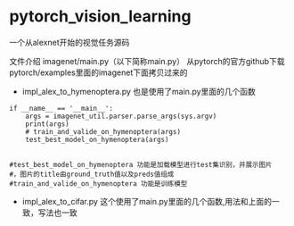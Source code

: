 # pytorch_vision_learning
一个从alexnet开始的视觉任务源码

文件介绍
imagenet/main.py（以下简称main.py）
从pytorch的官方github下载 pytorch/examples里面的imagenet下面拷贝过来的

- impl_alex_to_hymenoptera.py 也是使用了main.py里面的几个函数
``` 
if __name__ == '__main__':
    args = imagenet_util.parser.parse_args(sys.argv)
    print(args)
    # train_and_valide_on_hymenoptera(args)
    test_best_model_on_hymenoptera(args)
    
    
#test_best_model_on_hymenoptera 功能是加载模型进行test集识别，并展示图片
#，图片的title由ground_truth值以及preds值组成
#train_and_valide_on_hymenoptera 功能是训练模型
```

- impl_alex_to_cifar.py 这个使用了main.py里面的几个函数,用法和上面的一致，写法也一致
